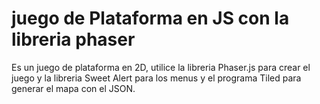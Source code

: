 # juego de Plataforma en JS con la libreria phaser


Es un juego de plataforma en 2D, utilice la libreria Phaser.js para crear el juego y la libreria Sweet Alert para los menus y el programa Tiled para generar el mapa con el JSON.
